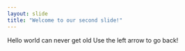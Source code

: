```yaml
---
layout: slide
title: "Welcome to our second slide!"
---
```

Hello world can never get old
Use the left arrow to go back!
